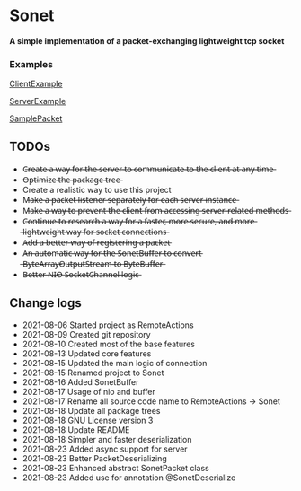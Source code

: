 # Sonet
#### A simple implementation of a packet-exchanging lightweight tcp socket

### Examples
[ClientExample]("https://github.com/dolphin2410/sonet/tree/master/core/src/main/java/io/github/teamcheeze/sonet/sample/ClientApplication.java")


[ServerExample]("https://github.com/dolphin2410/sonet/tree/master/core/src/main/java/io/github/teamcheeze/sonet/sample/ServerApplication.java")


[SamplePacket]("https://github.com/dolphin2410/sonet/tree/master/core/src/main/java/io/github/teamcheeze/sonet/sample/SamplePacket.java")

## TODOs
- C̶r̶e̶a̶t̶e̶ ̶a̶ ̶w̶a̶y̶ ̶f̶o̶r̶ ̶t̶h̶e̶ ̶s̶e̶r̶v̶e̶r̶ ̶t̶o̶ ̶c̶o̶m̶m̶u̶n̶i̶c̶a̶t̶e̶ ̶t̶o̶ ̶t̶h̶e̶ ̶c̶l̶i̶e̶n̶t̶ ̶a̶t̶ ̶a̶n̶y̶ ̶t̶i̶m̶e̶
- O̶p̶t̶i̶m̶i̶z̶e̶ ̶t̶h̶e̶ ̶p̶a̶c̶k̶a̶g̶e̶ ̶t̶r̶e̶e̶
- Create a realistic way to use this project
- M̶a̶k̶e̶ ̶a̶ ̶p̶a̶c̶k̶e̶t̶ ̶l̶i̶s̶t̶e̶n̶e̶r̶ ̶s̶e̶p̶a̶r̶a̶t̶e̶l̶y̶ ̶f̶o̶r̶ ̶e̶a̶c̶h̶ ̶s̶e̶r̶v̶e̶r̶ ̶i̶n̶s̶t̶a̶n̶c̶e̶
- M̶a̶k̶e̶ ̶a̶ ̶w̶a̶y̶ ̶t̶o̶ ̶p̶r̶e̶v̶e̶n̶t̶ ̶t̶h̶e̶ ̶c̶l̶i̶e̶n̶t̶ ̶f̶r̶o̶m̶ ̶a̶c̶c̶e̶s̶s̶i̶n̶g̶ ̶s̶e̶r̶v̶e̶r̶-̶r̶e̶l̶a̶t̶e̶d̶ ̶m̶e̶t̶h̶o̶d̶s̶
- C̶o̶n̶t̶i̶n̶u̶e̶ ̶t̶o̶ ̶r̶e̶s̶e̶a̶r̶c̶h̶ ̶a̶ ̶w̶a̶y̶ ̶f̶o̶r̶ ̶a̶ ̶f̶a̶s̶t̶e̶r̶,̶ ̶m̶o̶r̶e̶ ̶s̶e̶c̶u̶r̶e̶,̶ ̶a̶n̶d̶ ̶m̶o̶r̶e̶ ̶l̶i̶g̶h̶t̶w̶e̶i̶g̶h̶t̶ ̶w̶a̶y̶ ̶f̶o̶r̶ ̶s̶o̶c̶k̶e̶t̶ ̶c̶o̶n̶n̶e̶c̶t̶i̶o̶n̶s̶
- A̶d̶d̶ ̶a̶ ̶b̶e̶t̶t̶e̶r̶ ̶w̶a̶y̶ ̶o̶f̶ ̶r̶e̶g̶i̶s̶t̶e̶r̶i̶n̶g̶ ̶a̶ ̶p̶a̶c̶k̶e̶t̶
- A̶n̶ ̶a̶u̶t̶o̶m̶a̶t̶i̶c̶ ̶w̶a̶y̶ ̶f̶o̶r̶ ̶t̶h̶e̶ ̶S̶o̶n̶e̶t̶B̶u̶f̶f̶e̶r̶ ̶t̶o̶ ̶c̶o̶n̶v̶e̶r̶t̶ ̶B̶y̶t̶e̶A̶r̶r̶a̶y̶O̶u̶t̶p̶u̶t̶S̶t̶r̶e̶a̶m̶ ̶t̶o̶ ̶B̶y̶t̶e̶B̶u̶f̶f̶e̶r̶
- B̶e̶t̶t̶e̶r̶ ̶N̶I̶O̶ ̶S̶o̶c̶k̶e̶t̶C̶h̶a̶n̶n̶e̶l̶ ̶l̶o̶g̶i̶c̶

## Change logs
- 2021-08-06 Started project as RemoteActions
- 2021-08-09 Created git repository
- 2021-08-10 Created most of the base features
- 2021-08-13 Updated core features
- 2021-08-15 Updated the main logic of connection
- 2021-08-15 Renamed project to Sonet
- 2021-08-16 Added SonetBuffer
- 2021-08-17 Usage of nio and buffer
- 2021-08-17 Rename all source code name to RemoteActions -> Sonet
- 2021-08-18 Update all package trees
- 2021-08-18 GNU License version 3
- 2021-08-18 Update README
- 2021-08-18 Simpler and faster deserialization
- 2021-08-23 Added async support for server
- 2021-08-23 Better PacketDeserializing
- 2021-08-23 Enhanced abstract SonetPacket class
- 2021-08-23 Added use for annotation @SonetDeserialize
